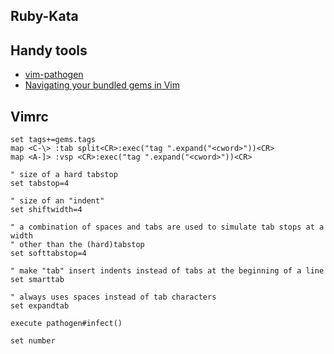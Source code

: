  Ruby-Kata
----------
## Handy tools
 * [vim-pathogen](https://github.com/tpope/vim-pathogen)
 *  [Navigating your bundled gems in Vim](http://effectif.com/vim/using-ctags-with-bundler-gems)

## Vimrc
```vim
set tags+=gems.tags
map <C-\> :tab split<CR>:exec("tag ".expand("<cword>"))<CR>
map <A-]> :vsp <CR>:exec("tag ".expand("<cword>"))<CR>

" size of a hard tabstop
set tabstop=4

" size of an "indent"
set shiftwidth=4

" a combination of spaces and tabs are used to simulate tab stops at a width
" other than the (hard)tabstop
set softtabstop=4

" make "tab" insert indents instead of tabs at the beginning of a line
set smarttab

" always uses spaces instead of tab characters
set expandtab

execute pathogen#infect()

set number

```
